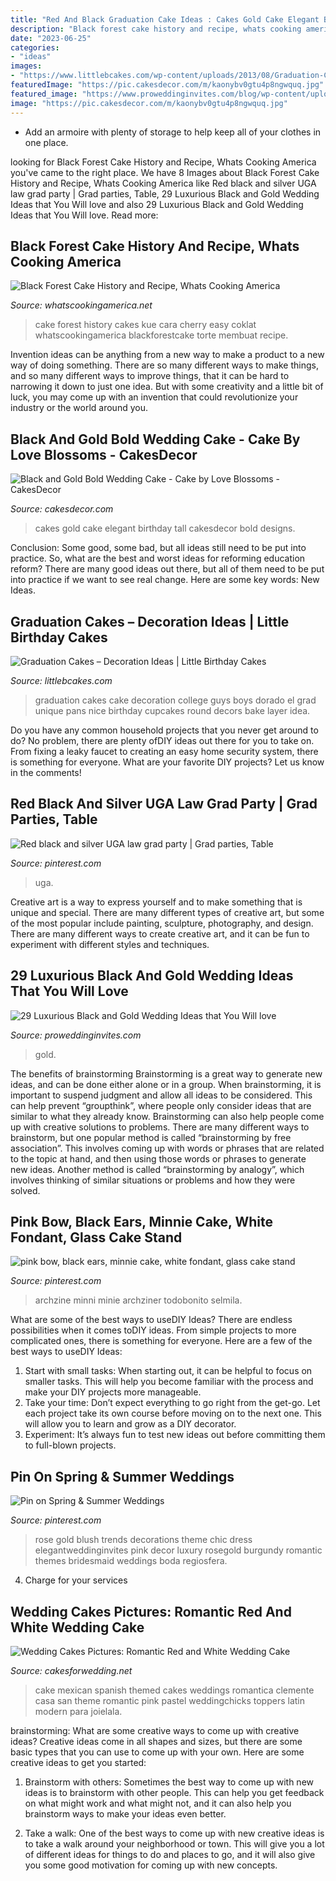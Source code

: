 ```yaml
---
title: "Red And Black Graduation Cake Ideas : Cakes Gold Cake Elegant Birthday Tall Cakesdecor Bold Designs"
description: "Black forest cake history and recipe, whats cooking america"
date: "2023-06-25"
categories:
- "ideas"
images:
- "https://www.littlebcakes.com/wp-content/uploads/2013/08/Graduation-Cake-Pans.jpg"
featuredImage: "https://pic.cakesdecor.com/m/kaonybv0gtu4p8ngwquq.jpg"
featured_image: "https://www.proweddinginvites.com/blog/wp-content/uploads/2019/12/6-7.jpg"
image: "https://pic.cakesdecor.com/m/kaonybv0gtu4p8ngwquq.jpg"
---
```



- Add an armoire with plenty of storage to help keep all of your clothes in one place.

	

		
looking for Black Forest Cake History and Recipe, Whats Cooking America you've came to the right place. We have 8 Images about Black Forest Cake History and Recipe, Whats Cooking America like Red black and silver UGA law grad party | Grad parties, Table, 29 Luxurious Black and Gold Wedding Ideas that You Will love and also 29 Luxurious Black and Gold Wedding Ideas that You Will love. Read more:
		
    
## Black Forest Cake History And Recipe, Whats Cooking America

<img loading=lazy src="https://whatscookingamerica.net/wp-content/uploads/2015/03/BlackForestCake20.jpg" onerror="this.onerror=null;this.src='https://tse2.mm.bing.net/th?id=OIP.LBUf2SPHQYbR6q0rBpwl5gAAAA&amp;pid=15.1';" alt="Black Forest Cake History and Recipe, Whats Cooking America">

_Source: whatscookingamerica.net_

>cake forest history cakes kue cara cherry easy coklat whatscookingamerica blackforestcake torte membuat recipe. 

	

Invention ideas can be anything from a new way to make a product to a new way of doing something. There are so many different ways to make things, and so many different ways to improve things, that it can be hard to narrowing it down to just one idea. But with some creativity and a little bit of luck, you may come up with an invention that could revolutionize your industry or the world around you.

    
## Black And Gold Bold Wedding Cake - Cake By Love Blossoms - CakesDecor

<img loading=lazy src="https://pic.cakesdecor.com/m/kaonybv0gtu4p8ngwquq.jpg" onerror="this.onerror=null;this.src='https://tse1.mm.bing.net/th?id=OIP.UUQZ5aAn_P_BSiHV8iGTLwHaKE&amp;pid=15.1';" alt="Black and Gold Bold Wedding Cake - Cake by Love Blossoms - CakesDecor">

_Source: cakesdecor.com_

>cakes gold cake elegant birthday tall cakesdecor bold designs. 

	

Conclusion: Some good, some bad, but all ideas still need to be put into practice.
So, what are the best and worst ideas for reforming education reform? There are many good ideas out there, but all of them need to be put into practice if we want to see real change. Here are some key words: New Ideas.

    
## Graduation Cakes – Decoration Ideas | Little Birthday Cakes

<img loading=lazy src="https://www.littlebcakes.com/wp-content/uploads/2013/08/Graduation-Cake-Pans.jpg" onerror="this.onerror=null;this.src='https://tse3.mm.bing.net/th?id=OIP.h7JsWafve_9TjcRMi4l70wHaJ4&amp;pid=15.1';" alt="Graduation Cakes – Decoration Ideas | Little Birthday Cakes">

_Source: littlebcakes.com_

>graduation cakes cake decoration college guys boys dorado el grad unique pans nice birthday cupcakes round decors bake layer idea. 

	

Do you have any common household projects that you never get around to do? No problem, there are plenty ofDIY ideas out there for you to take on. From fixing a leaky faucet to creating an easy home security system, there is something for everyone. What are your favorite DIY projects? Let us know in the comments!

    
## Red Black And Silver UGA Law Grad Party | Grad Parties, Table

<img loading=lazy src="https://i.pinimg.com/736x/bf/af/c4/bfafc41e5275800eddf2bcabd9bfd904.jpg" onerror="this.onerror=null;this.src='https://tse3.mm.bing.net/th?id=OIP.C_XGqkCmEuP6nKyriF-ptAHaJ3&amp;pid=15.1';" alt="Red black and silver UGA law grad party | Grad parties, Table">

_Source: pinterest.com_

>uga. 

	

Creative art is a way to express yourself and to make something that is unique and special. There are many different types of creative art, but some of the most popular include painting, sculpture, photography, and design. There are many different ways to create creative art, and it can be fun to experiment with different styles and techniques.

    
## 29 Luxurious Black And Gold Wedding Ideas That You Will Love

<img loading=lazy src="https://www.proweddinginvites.com/blog/wp-content/uploads/2019/12/6-7.jpg" onerror="this.onerror=null;this.src='https://tse3.mm.bing.net/th?id=OIP.pF0UbOkNOTP-JswuIt2ePAHaMW&amp;pid=15.1';" alt="29 Luxurious Black and Gold Wedding Ideas that You Will love">

_Source: proweddinginvites.com_

>gold. 

	

The benefits of brainstorming
Brainstorming is a great way to generate new ideas, and can be done either alone or in a group. When brainstorming, it is important to suspend judgment and allow all ideas to be considered. This can help prevent “groupthink”, where people only consider ideas that are similar to what they already know. Brainstorming can also help people come up with creative solutions to problems.
There are many different ways to brainstorm, but one popular method is called “brainstorming by free association”. This involves coming up with words or phrases that are related to the topic at hand, and then using those words or phrases to generate new ideas. Another method is called “brainstorming by analogy”, which involves thinking of similar situations or problems and how they were solved.

    
## Pink Bow, Black Ears, Minnie Cake, White Fondant, Glass Cake Stand

<img loading=lazy src="https://i.pinimg.com/736x/9b/2a/19/9b2a19622a64399804b0224832bac498.jpg" onerror="this.onerror=null;this.src='https://tse3.mm.bing.net/th?id=OIP.aaps3SYRUklNWPsVUGpyLwHaJ3&amp;pid=15.1';" alt="pink bow, black ears, minnie cake, white fondant, glass cake stand">

_Source: pinterest.com_

>archzine minni minie archziner todobonito selmila. 

	

What are some of the best ways to useDIY Ideas?
There are endless possibilities when it comes toDIY ideas. From simple projects to more complicated ones, there is something for everyone. Here are a few of the best ways to useDIY Ideas: 
1. Start with small tasks: When starting out, it can be helpful to focus on smaller tasks. This will help you become familiar with the process and make your DIY projects more manageable. 
2. Take your time: Don’t expect everything to go right from the get-go. Let each project take its own course before moving on to the next one. This will allow you to learn and grow as a DIY decorator. 
3. Experiment: It’s always fun to test new ideas out before committing them to full-blown projects.

    
## Pin On Spring &amp; Summer Weddings

<img loading=lazy src="https://i.pinimg.com/736x/86/88/f2/8688f245dc9adec09604556505520fee.jpg" onerror="this.onerror=null;this.src='https://tse2.mm.bing.net/th?id=OIP.en7fl0hw2VNO8zJe1uDWpQHaOM&amp;pid=15.1';" alt="Pin on Spring &amp; Summer Weddings">

_Source: pinterest.com_

>rose gold blush trends decorations theme chic dress elegantweddinginvites pink decor luxury rosegold burgundy romantic themes bridesmaid weddings boda regiosfera. 

	

4. Charge for your services 

    
## Wedding Cakes Pictures: Romantic Red And White Wedding Cake

<img loading=lazy src="http://2.bp.blogspot.com/-tSjzfp_ZQ5U/T3qDyI4O6JI/AAAAAAAAGME/23yFUosv0Tw/s1600/red-white-wedding-cake.jpg" onerror="this.onerror=null;this.src='https://tse3.mm.bing.net/th?id=OIP.evUhIUfsEIG1VssXXE9aSQHaKy&amp;pid=15.1';" alt="Wedding Cakes Pictures: Romantic Red and White Wedding Cake">

_Source: cakesforwedding.net_

>cake mexican spanish themed cakes weddings romantica clemente casa san theme romantic pink pastel weddingchicks toppers latin modern para joielala. 

	

brainstorming: What are some creative ways to come up with creative ideas?
Creative ideas come in all shapes and sizes, but there are some basic types that you can use to come up with your own. Here are some creative ideas to get you started:
1. Brainstorm with others: Sometimes the best way to come up with new ideas is to brainstorm with other people. This can help you get feedback on what might work and what might not, and it can also help you brainstorm ways to make your ideas even better.

2. Take a walk: One of the best ways to come up with new creative ideas is to take a walk around your neighborhood or town. This will give you a lot of different ideas for things to do and places to go, and it will also give you some good motivation for coming up with new concepts.


